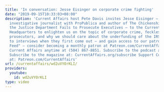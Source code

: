 ```yaml
---
title: 'In conversation: Jesse Eisinger on corporate crime fighting'
date: "2019-09-15T10:33:03+08:00"
description: 'Current Affairs host Pete Davis invites Jesse Eisinger — Pulitzer Prize-winning
  investigative journalist with ProPublica and author of The Chickenshit Club: Why
  the Justice Department Fails to Prosecute Executives — to the Current Affairs World
  Headquarters to enlighten us on the topic of corporate crime, feckless white collar
  prosecutors, and why we should care about the underfunding of the IRS. To listen
  to interviews when they first come out — and gain access to our patrons'' "Bird
  Feed" — consider becoming a monthly patron at Patreon.com/CurrentAffairs. Call into
  Current Affairs anytime at (504) 867-8851. Subscribe to the podcast at: CurrentAffairs.org/podcast
  Subscribe to the magazine at: CurrentAffairs.org/subscribe Support Current Affairs
  at: Patreon.com/CurrentAffairs'
url: /currentaffairs/wd2uVYOrKLI/
providers:
  youtube:
    id: wd2uVYOrKLI
type: video
---
```

